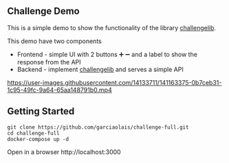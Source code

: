 ## Challenge Demo

This is a simple demo to show the functionality of the library [challengelib](https://github.com/garciaolais/challenge-backend).

This demo have two components

* Frontend - simple UI with 2 buttons ➕ ➖ and a label to show the response from the API
* Backend - implement [challengelib](https://github.com/garciaolais/challenge-backend) and serves a simple API





https://user-images.githubusercontent.com/14133711/141163375-0b7ceb31-1c95-49fc-9a64-65aa148791b0.mp4

## Getting Started

```shell
git clone https://github.com/garciaolais/challenge-full.git
cd challenge-full
docker-compose up -d
```

Open in a browser http://localhost:3000
